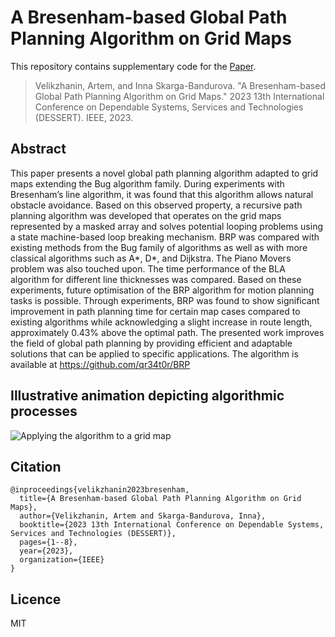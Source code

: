 # A Bresenham-based Global Path Planning Algorithm on Grid Maps
This repository contains supplementary code for the [Paper](https://doi.org/10.1109/DESSERT61349.2023.10416444).
> Velikzhanin, Artem, and Inna Skarga-Bandurova. "A Bresenham-based Global Path Planning Algorithm on Grid Maps." 2023 13th International Conference on Dependable Systems, Services and Technologies (DESSERT). IEEE, 2023.

## Abstract
This paper presents a novel global path planning algorithm adapted to grid maps extending the Bug algorithm family. During experiments with Bresenham’s line algorithm, it was found that this algorithm allows natural obstacle avoidance. Based on this observed property, a recursive path planning algorithm was developed that operates on the grid maps represented by a masked array and solves potential looping problems using a state machine-based loop breaking mechanism. BRP was compared with existing methods from the Bug family of algorithms as well as with more classical algorithms such as A*, D*, and Dijkstra. The Piano Movers problem was also touched upon. The time performance of the BLA algorithm for different line thicknesses was compared. Based on these experiments, future optimisation of the BRP algorithm for motion planning tasks is possible. Through experiments, BRP was found to show significant improvement in path planning time for certain map cases compared to existing algorithms while acknowledging a slight increase in route length, approximately 0.43% above the optimal path. The presented work improves the field of global path planning by providing efficient and adaptable solutions that can be applied to specific applications. The algorithm is available at https://github.com/qr34t0r/BRP

## Illustrative animation depicting algorithmic processes
![Applying the algorithm to a grid map](https://github.com/qr34t0r/BRP/assets/146039455/e8330cd5-be08-4713-a404-1249ddae759d)

## Citation
```
@inproceedings{velikzhanin2023bresenham,
  title={A Bresenham-based Global Path Planning Algorithm on Grid Maps},
  author={Velikzhanin, Artem and Skarga-Bandurova, Inna},
  booktitle={2023 13th International Conference on Dependable Systems, Services and Technologies (DESSERT)},
  pages={1--8},
  year={2023},
  organization={IEEE}
}
```
## Licence
MIT
